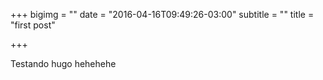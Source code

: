 +++
bigimg = ""
date = "2016-04-16T09:49:26-03:00"
subtitle = ""
title = "first post"

+++

Testando hugo hehehehe
